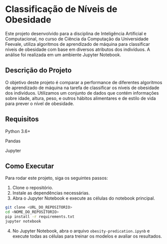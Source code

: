# Classificação de Níveis de Obesidade

Este projeto desenvolvido para a disciplina de Inteligência Artificial e Computacional, no curso de Ciência da Computação da Universidade Feevale, utiliza algoritmos de aprendizado de máquina para classificar níveis de obesidade com base em diversos atributos dos indivíduos. A análise foi realizada em um ambiente Jupyter Notebook.

## Descrição do Projeto

O objetivo deste projeto é comparar a performance de diferentes algoritmos de aprendizado de máquina na tarefa de classificar os níveis de obesidade dos indivíduos. Utilizamos um conjunto de dados que contém informações sobre idade, altura, peso, e outros hábitos alimentares e de estilo de vida para prever o nível de obesidade.

## Requisitos

Python 3.6+

Pandas

Jupyter

## Como Executar

Para rodar este projeto, siga os seguintes passos:

1. Clone o repositório.
2. Instale as dependências necessárias.
3. Abra o Jupyter Notebook e execute as células do notebook principal.

```bash
git clone <URL_DO_REPOSITORIO>
cd <NOME_DO_REPOSITORIO>
pip install -r requirements.txt
jupyter notebook
```
4. No Jupyter Notebook, abra o arquivo ```obesity-predication.ipynb``` e execute todas as células para treinar os modelos e avaliar os resultados.